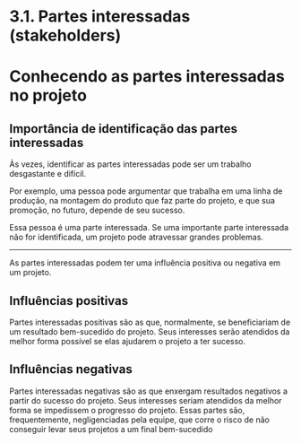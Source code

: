 # 3.1. Partes interessadas (stakeholders)

# Conhecendo as partes interessadas no projeto

## **Importância de identificação das partes interessadas**

Às vezes, identificar as partes interessadas pode ser um trabalho desgastante e difícil.

Por exemplo, uma pessoa pode argumentar que trabalha em uma linha de produção, na montagem do produto que faz parte do projeto, e que sua promoção, no futuro, depende de seu sucesso.

Essa pessoa é uma parte interessada. Se uma importante parte interessada não for identificada, um projeto pode atravessar grandes problemas.

---

As partes interessadas podem ter uma influência positiva ou negativa em um projeto. 

## Influências positivas

Partes interessadas positivas são as que, normalmente, se beneficiariam de um resultado bem-sucedido do projeto. Seus interesses serão atendidos da melhor forma possível se elas ajudarem o projeto a ter sucesso.

## Influências negativas

Partes interessadas negativas são as que enxergam resultados negativos a partir do sucesso do projeto. Seus interesses seriam atendidos da melhor forma se impedissem o progresso do projeto. Essas partes são, frequentemente, negligenciadas pela equipe, que corre o risco de não conseguir levar seus projetos a um final bem-sucedido